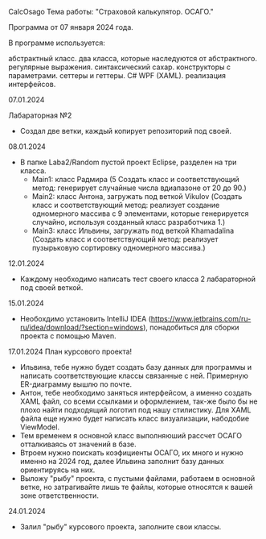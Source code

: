 CalcOsago
Тема работы: "Страховой калькулятор. ОСАГО."

Программа от 07 января 2024 года.

В программе используется:

абстрактный класс.
два класса, которые наследуются от абстрактного.
регулярные выражения.
синтаксический сахар.
конструкторы с параметрами.
сеттеры и геттеры.
C# WPF (XAML).
реализация интерфейсов.


07.01.2024

Лабараторная №2
- Создал две ветки, каждый копирует репозиторий под своей.

08.01.2024
- В папке Laba2/Random пустой проект Eclipse, разделен на три класса.
    - Main1: класс Радмира (5 Создать класс и соответствующий метод: генерирует случайные числа вдиапазоне от 20 до 90.)
    - Main2: класс Антона, загружать под веткой Vikulov (Создать класс и соответствующий метод: реализует создание одномерного массива с 9 элементами, которые генерируется случайно, используя созданный класс разработчика 1.)
    - Main3: класс Ильвины, загружать под веткой Khamadalina (Создать класс и соответствующий метод: реализует пузырьковую сортировку одномерного массива.)

12.01.2024
- Каждому необходимо написать тест своего класса 2 лабараторной под своей веткой.

15.01.2024
- Необохдимо установить IntelliJ IDEA (https://www.jetbrains.com/ru-ru/idea/download/?section=windows), понадобиться для сборки проекта c помощью Maven.

17.01.2024
План курсового проекта!
- Ильвина, тебе нужно будет создать базу данных для программы и написать соответствующие классы связанные с ней. Примерную ER-диаграмму вышлю по почте.
- Антон, тебе необходимо заняться интерфейсом, а именно создать XAML файл, со всеми ссылками и оформлением, так-же было бы не плохо найти подходящий логотип под нашу стилистику. Для XAML файла еще нужно будет написать класс визуализации, набодобие ViewModel.
- Тем временем я основной класс выполняюший рассчет ОСАГО отталкиваясь от значений в базе.
- Втроем нужно поискать коэфициенты ОСАГО, их много и нужно именно на 2024 год, далее Ильвина заполнит базу данных ориентируясь на них.
- Выложу "рыбу" проекта, с пустыми файлами, работаем в основной ветке, но затрагивайте лишь те файлы, которые относятся к вашей зоне ответственности.

24.01.2024
- Залил "рыбу" курсового проекта, заполните свои классы.
